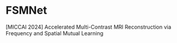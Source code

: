 # FSMNet
[MICCAI 2024] Accelerated Multi-Contrast MRI Reconstruction via Frequency and Spatial Mutual Learning

